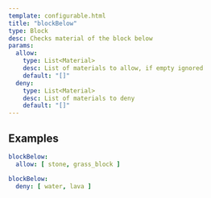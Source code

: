 ```yaml
---
template: configurable.html
title: "blockBelow"
type: Block
desc: Checks material of the block below
params:
  allow:
    type: List<Material>
    desc: List of materials to allow, if empty ignored
    default: "[]"
  deny:
    type: List<Material>
    desc: List of materials to deny
    default: "[]"
---
```


## Examples

```yaml
blockBelow:
  allow: [ stone, grass_block ]
```

```yaml
blockBelow:
  deny: [ water, lava ]
```

